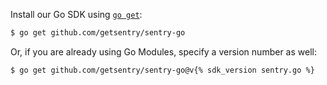 Install our Go SDK using [`go get`](https://golang.org/cmd/go/#hdr-Module_aware_go_get):

```bash
$ go get github.com/getsentry/sentry-go
```

Or, if you are already using Go Modules, specify a version number as well:

```bash
$ go get github.com/getsentry/sentry-go@v{% sdk_version sentry.go %}
```
